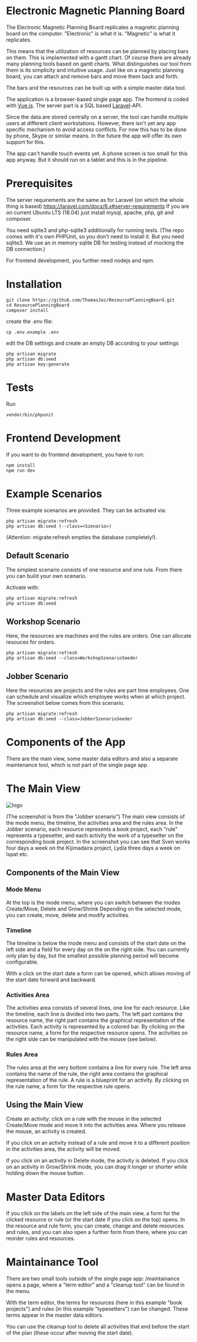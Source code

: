 # Electronic Magnetic Planning Board

The Electronic Magnetic Planning Board replicates a magnetic planning board on the computer.
"Electronic" is what it is.
"Magnetic" is what it replicates.

This means that the utilization of resources can be
planned by placing bars on them.
This is implemented with a gantt chart.
Of course there are already many planning tools based on gantt charts.
What distinguishes our tool from them is its simplicity and intuitive usage.
Just like on a magnetic planning board, you can attach and remove bars and move them back and forth.

The bars and the resources can be built up with a simple master data tool.

The application is a browser-based single page app. The frontend is coded with
[Vue.js](https://vuejs.org/).
The server part is a SQL based [Laravel](https://laravel.com/)-API.

Since the data are stored centrally on a server, the tool can handle multiple users at different client workstations.
However, there isn't yet any app specific mechanism to avoid access conflicts.
For now this has to be done by phone, Skype or similar means.
In the future the app will offer its own support for this.

The app can't handle touch events yet. A phone screen is too small for this app anyway.
But it should run on a tablet and this is in the pipeline.

# Prerequisites
The server requirements are the same as for Laravel
(on which the whole thing is based) <https://laravel.com/docs/6.x#server-requirements>
If you are on current Ubuntu LTS (18.04) just install mysql, apache, php, git and composer.

You need sqlite3 and php-sqlite3 additionally for running tests.
(The repo comes with it's own PHPUnit, so you don't need to install it.
But you need sqlite3. We use an in memory sqlite DB for testing instead of mocking the
DB connection.)

For frontend development, you further need nodejs and npm.

# Installation

    git clone https://github.com/ThomasJez/ResourcePlanningBoard.git
    cd ResourcePlanningBoard
    composer install

create the .env file:

    cp .env.example .env

edit the DB settings and create an empty DB according to your settings

    php artisan migrate
    php artisan db:seed
    php artisan key:generate


# Tests
Run

    vendor/bin/phpunit


# Frontend Development
If you want to do frontend development, you have to run:

    npm install
    npm run dev

# Example Scenarios
Three example scenarios are provided.  They can be activated via:

    php artisan migrate:refresh
    php artisan db:seed (--class=<Szenario>)

(Attention: migrate:refresh empties the database completely!).

## Default Scenario
The simplest scenario consists of one resource and one rule. From there you can build your own scenario.

Activate with:

    php artisan migrate:refresh
    php artisan db:seed

## Workshop Scenario
Here, the resources are machines and the rules are orders. One can allocate resouces
for orders.

    php artisan migrate:refresh
    php artisan db:seed --class=WorkshopSzenarioSeeder

## Jobber Scenario
Here the resources are projects and the rules are part time employees. One can schedule and visualize which
employee works when at which project.
The screenshot below comes from this scenario.

    php artisan migrate:refresh
    php artisan db:seed --class=JobberSzenarioSeeder

# Components of the App
There are the main view, some master data editors and also
a separate maintenance tool, which is not part of the single page app.

# The Main View
![logo](docs/Auswahl_001.png)

(The screenshot is from the "Jobber scenario")
The main view consists of the mode menu, the timeline,
the activities area and the rules area.
In the Jobber scenario, each resource represents a book project, each "rule" represents a typesetter, and each
activity the work of a
typesetter on the corresponding book project.
In the screenshot you can see that Sven works four days a week on the Kijimadaira project, Lydia three days a week on
Ispat etc.

## Components of the Main View
### Mode Menu
At the top is the mode menu, where you can switch between the modes Create/Move, Delete and Grow/Shrink
Depending on the selected mode, you can create, move, delete and modify activities.

### Timeline
The timeline is below the mode menu and consists of the start date on the
left side and a field for every day on the
on the right side.
You can currently only plan by day, but the smallest possible planning period will
become configurable.

With a click on the start date a
form can be opened, which allows moving of the
start date forward and backward.

### Activities Area
The activities area consists of several lines, one line for each resource.
Like the timeline, each line is divided into two parts. The left part contains the resource name, the right part
contains the
graphical representation of the activities. Each activity is represented by a colored bar.
By clicking on the resource name, a form for the respective resource opens.
The activities on the right side can be manipulated with the mouse (see below).

### Rules Area
The rules area at the very bottom contains a line for
every rule.
The left area contains the name of the rule, the right area contains the graphical representation of the rule.
A rule is a
blueprint for an activity.
By clicking on the rule name, a form for the respective rule opens.

## Using the Main View

Create an activity: click on a rule with the mouse in the selected Create/Move mode and
move it into the activities area. Where you release the mouse, an activity is created.

If you click on an activity instead of a rule and move it to a different position in the activities area, the activity
will be moved.

If you click on an activity in Delete mode, the activity is deleted.
If you click on an activity in Grow/Shrink mode, you can drag it longer or shorter while holding down the mouse button.

# Master Data Editors
If you click on the labels on the left side of the main view, a form for the clicked
resource or rule (or the start date if you click on the top) opens.
In the resource and rule form, you can create, change and delete resources and rules,
and you can also open a further form from there, where you can reorder rules and resources.

# Maintainance Tool
There are two small tools outside of the single page app:
<url of the app>/maintainance opens a  page, where a "term editor" and a "cleanup tool" can be found in the menu.

With the term editor, the terms for resources
(here in this example "book projects")
and rules (in this example "typesetters") can be changed.
These terms appear in the master data editors.

You can use the cleanup tool to delete all activities that end before the start of the plan (these occur
after moving the start date).

